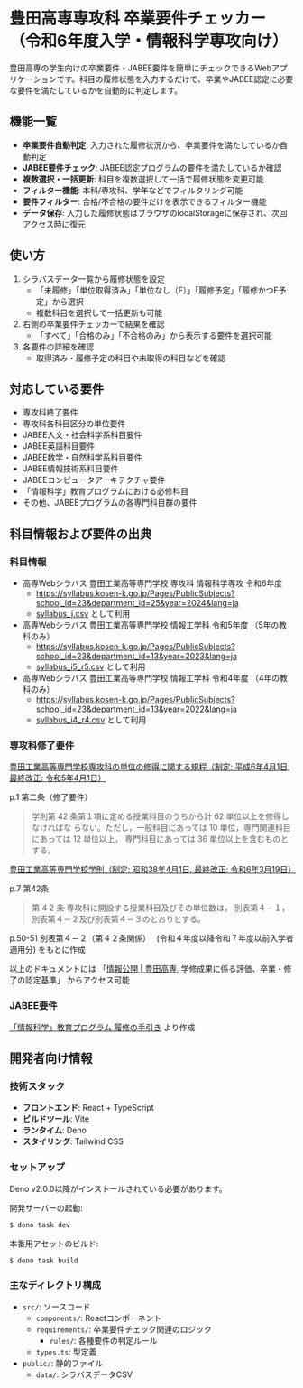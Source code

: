 # 豊田高専専攻科 卒業要件チェッカー（令和6年度入学・情報科学専攻向け）

豊田高専の学生向けの卒業要件・JABEE要件を簡単にチェックできるWebアプリケーションです。科目の履修状態を入力するだけで、卒業やJABEE認定に必要な要件を満たしているかを自動的に判定します。

## 機能一覧

- **卒業要件自動判定**: 入力された履修状況から、卒業要件を満たしているか自動判定
- **JABEE要件チェック**: JABEE認定プログラムの要件を満たしているか確認
- **複数選択・一括更新**: 科目を複数選択して一括で履修状態を変更可能
- **フィルター機能**: 本科/専攻科、学年などでフィルタリング可能
- **要件フィルター**: 合格/不合格の要件だけを表示できるフィルター機能
- **データ保存**: 入力した履修状態はブラウザのlocalStorageに保存され、次回アクセス時に復元

## 使い方

1. シラバスデータ一覧から履修状態を設定
   - 「未履修」「単位取得済み」「単位なし（F）」「履修予定」「履修かつF予定」から選択
   - 複数科目を選択して一括更新も可能
2. 右側の卒業要件チェッカーで結果を確認
   - 「すべて」「合格のみ」「不合格のみ」から表示する要件を選択可能
3. 各要件の詳細を確認
   - 取得済み・履修予定の科目や未取得の科目などを確認

## 対応している要件

- 専攻科終了要件
- 専攻科各科目区分の単位要件
- JABEE人文・社会科学系科目要件
- JABEE英語科目要件
- JABEE数学・自然科学系科目要件
- JABEE情報技術系科目要件
- JABEEコンピュータアーキテクチャ要件
- 「情報科学」教育プログラムにおける必修科目
- その他、JABEEプログラムの各専門科目群の要件

## 科目情報および要件の出典
### 科目情報
- 高専Webシラバス 豊田工業高等専門学校 専攻科 情報科学専攻 令和6年度
  - https://syllabus.kosen-k.go.jp/Pages/PublicSubjects?school_id=23&department_id=25&year=2024&lang=ja
  - [syllabus_j.csv](./public/data/syllabus_j.csv) として利用
- 高専Webシラバス 豊田工業高等専門学校 情報工学科 令和5年度 （5年の教科のみ）
  - https://syllabus.kosen-k.go.jp/Pages/PublicSubjects?school_id=23&department_id=13&year=2023&lang=ja
  - [syllabus_i5_r5.csv](./public/data/syllabus_i5_r5.csv) として利用
- 高専Webシラバス 豊田工業高等専門学校 情報工学科 令和4年度 （4年の教科のみ）
  - https://syllabus.kosen-k.go.jp/Pages/PublicSubjects?school_id=23&department_id=13&year=2022&lang=ja
  - [syllabus_i4_r4.csv](./public/data/syllabus_i4_r4.csv) として利用
  
### 専攻科修了要件
[豊田工業高等専門学校専攻科の単位の修得に関する規程（制定: 平成6年4月1日, 最終改正: 令和5年4月1日）](https://www.toyota-ct.ac.jp/wp/wp-content/uploads/2024/05/1e4fa6f1cc1d9371b03d5cf6a0c88648.pdf)

p.1 第二条（修了要件）
> 学則第 42 条第１項に定める授業科目のうちから計 62 単位以上を修得しなければな
らない。ただし，一般科目にあっては 10 単位，専門関連科目にあっては 12 単位以上，
専門科目にあっては 36 単位以上を含むものとする。


[豊田工業高等専門学校学則（制定: 昭和38年4月1日, 最終改正: 令和6年3月19日）](https://www.toyota-ct.ac.jp/wp/wp-content/uploads/2024/05/4345fce60604665e3b6d210ddb19ef59.pdf)

p.7 第42条
> 第 4 2 条 専攻科に開設する授業科目及びその単位数は， 別表第４－１，別表第４－２及び別表第４－３のとおりとする。

p.50-51 別表第４－２（第４２条関係）　 (令和４年度以降令和７年度以前入学者適用分) をもとに作成

以上のドキュメントには 「[情報公開 \| 豊田高専](https://www.toyota-ct.ac.jp/about/disclosure/), 学修成果に係る評価、卒業・修了の認定基準」 からアクセス可能

### JABEE要件
[「情報科学」教育プログラム 履修の手引き](https://www.ice.toyota-ct.ac.jp/JABEE/tebiki_R03_45J1.pdf) より作成

## 開発者向け情報

### 技術スタック

- **フロントエンド**: React + TypeScript
- **ビルドツール**: Vite
- **ランタイム**: Deno
- **スタイリング**: Tailwind CSS

### セットアップ

Deno v2.0.0以降がインストールされている必要があります。

開発サーバーの起動:

```bash
$ deno task dev
```

本番用アセットのビルド:

```bash
$ deno task build
```

### 主なディレクトリ構成

- `src/`: ソースコード
  - `components/`: Reactコンポーネント
  - `requirements/`: 卒業要件チェック関連のロジック
    - `rules/`: 各種要件の判定ルール
  - `types.ts`: 型定義
- `public/`: 静的ファイル
  - `data/`: シラバスデータCSV

